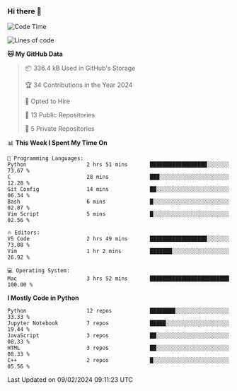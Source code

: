 ### Hi there 👋

<!--START_SECTION:waka-->
![Code Time](http://img.shields.io/badge/Code%20Time-3%20hrs%2046%20mins-blue)

![Lines of code](https://img.shields.io/badge/From%20Hello%20World%20I%27ve%20Written-16.8%20million%20lines%20of%20code-blue)

**🐱 My GitHub Data** 

> 📦 336.4 kB Used in GitHub's Storage 
 > 
> 🏆 34 Contributions in the Year 2024
 > 
> 💼 Opted to Hire
 > 
> 📜 13 Public Repositories 
 > 
> 🔑 5 Private Repositories 
 > 
📊 **This Week I Spent My Time On** 

```text
💬 Programming Languages: 
Python                   2 hrs 51 mins       ██████████████████░░░░░░░   73.67 % 
C                        28 mins             ███░░░░░░░░░░░░░░░░░░░░░░   12.28 % 
Git Config               14 mins             ██░░░░░░░░░░░░░░░░░░░░░░░   06.34 % 
Bash                     6 mins              █░░░░░░░░░░░░░░░░░░░░░░░░   02.87 % 
Vim Script               5 mins              █░░░░░░░░░░░░░░░░░░░░░░░░   02.56 % 

🔥 Editors: 
VS Code                  2 hrs 49 mins       ██████████████████░░░░░░░   73.08 % 
Vim                      1 hr 2 mins         ███████░░░░░░░░░░░░░░░░░░   26.92 % 

💻 Operating System: 
Mac                      3 hrs 52 mins       █████████████████████████   100.00 % 
```

**I Mostly Code in Python** 

```text
Python                   12 repos            ████████░░░░░░░░░░░░░░░░░   33.33 % 
Jupyter Notebook         7 repos             █████░░░░░░░░░░░░░░░░░░░░   19.44 % 
JavaScript               3 repos             ██░░░░░░░░░░░░░░░░░░░░░░░   08.33 % 
HTML                     3 repos             ██░░░░░░░░░░░░░░░░░░░░░░░   08.33 % 
C++                      2 repos             █░░░░░░░░░░░░░░░░░░░░░░░░   05.56 % 
```




 Last Updated on 09/02/2024 09:11:23 UTC
<!--END_SECTION:waka-->

<!--
**DannyTDS/DannyTDS** is a ✨ _special_ ✨ repository because its `README.md` (this file) appears on your GitHub profile.

Here are some ideas to get you started:

- 🔭 I’m currently working on ...
- 🌱 I’m currently learning ...
- 👯 I’m looking to collaborate on ...
- 🤔 I’m looking for help with ...
- 💬 Ask me about ...
- 📫 How to reach me: ...
- 😄 Pronouns: ...
- ⚡ Fun fact: ...
-->
